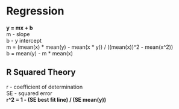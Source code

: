 # Regression
**y = mx + b**  
m - slope  
b - y intercept  
m = (mean(x) * mean(y) - mean(x * y)) / ((mean(x))^2 - mean(x^2))  
b = mean(y) - m * mean(x)  
## R Squared Theory
r - coefficient of determination  
SE - squared error  
**r^2 = 1 - (SE best fit line) / (SE mean(y))**  
